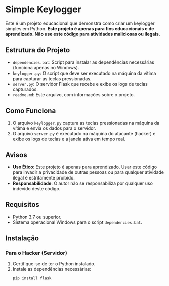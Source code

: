 # Simple Keylogger

Este é um projeto educacional que demonstra como criar um keylogger simples em Python. **Este projeto é apenas para fins educacionais e de aprendizado. Não use este código para atividades maliciosas ou ilegais.**

## Estrutura do Projeto

- `dependencies.bat`: Script para instalar as dependências necessárias (funciona apenas no Windows).
- `keylogger.py`: O script que deve ser executado na máquina da vítima para capturar as teclas pressionadas.
- `server.py`: O servidor Flask que recebe e exibe os logs de teclas capturados.
- `readme.md`: Este arquivo, com informações sobre o projeto.

## Como Funciona

1. O arquivo `keylogger.py` captura as teclas pressionadas na máquina da vítima e envia os dados para o servidor.
2. O arquivo `server.py` é executado na máquina do atacante (hacker) e exibe os logs de teclas e a janela ativa em tempo real.

## Avisos

- **Uso Ético**: Este projeto é apenas para aprendizado. Usar este código para invadir a privacidade de outras pessoas ou para qualquer atividade ilegal é estritamente proibido.
- **Responsabilidade**: O autor não se responsabiliza por qualquer uso indevido deste código.

## Requisitos

- Python 3.7 ou superior.
- Sistema operacional Windows para o script `dependencies.bat`.

## Instalação

### Para o Hacker (Servidor)

1. Certifique-se de ter o Python instalado.
2. Instale as dependências necessárias:
   ```bash
   pip install flask